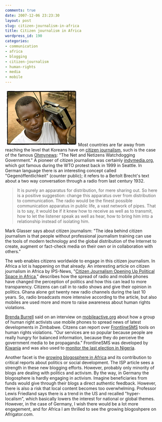 ```yaml
---
comments: true
date: 2007-12-06 23:23:30
layout: post
slug: citizen-journalism-in-africa
title: Citizen journalism in Africa
wordpress_id: 190
categories:
- communication
- africa
- blogging
- citizen-journalism
- human-rights
- media
- mobile
---
```


[![Flickr: verhoogen.be](/images/radio-africa.jpg)](http://www.flickr.com/photos/quareba/131908540/)Most countries are far away from reaching the level that Koreans have on [citizen journalism](http://en.wikipedia.org/wiki/Citizen_journalism), such is the case of the famous [Ohmynews](http://english.ohmynews.com/): "The Net and Netizens Watchdogging Government." A pioneer of citizen journalism was certainly [indymedia.org](http://www.indymedia.org/de/index.shtml), which got famous during the WTO protest back in 1999 in Seattle. In German language there is an interesting concept called "Gegenöffentlichkeit" (counter public); it refers to a Bertolt Brecht's text about a two way conversation through a radio from last century 1932.


> It is purely an apparatus for distribution, for mere sharing out. So here is a positive suggestion: change this apparatus over from distribution to communication. The radio would be the finest possible communication apparatus in public life, a vast network of pipes. That is to say, it would be if it knew how to receive as well as to transmit, how to let the listener speak as well as hear, how to bring him into a relationship instead of isolating him.

Mark Glasser says about citizen journalism: "The idea behind citizen journalism is that people without professional journalism training can use the tools of modern technology and the global distribution of the Internet to create, augment or fact-check media on their own or in collaboration with others."


The web enables citizens worldwide to engage in this citizen journalism. In Africa a lot is happening on that already. An interesting article on citizen journalism in Africa by IPS-News, "[Citizen Journalism Opening Up Political Space in Africa](http://www.ipsnews.net/africa/nota.asp?idnews=39721)," describes how the spread of radio and mobile phones have changed the perception of politics and how this can lead to more transparency. Citizens can call in to radio shows and give their opinion in politics. Ghana alone got twenty new radio channels during the last 10 years. So, radio broadcasts more intensive according to the article, but also mobiles are used more and more to raise awareness about human rights violations.

[Brenda Burrell](http://www.kubatana.net/) said on an interview on [mobileactive.org](http://mobileactive.org/mobileactive07-preview-m) about how a group of human right activists use mobile phones to spread news of latest developments in Zimbabwe. Citzens can report over [FrontlineSMS](http://frontlinesms.kiwanja.net/) tools on human rights violations. "Our services are so popular because people are really hungry for balanced information, because they do perceive the government media to be propaganda." FrontlineSMS was developed by [Kiwanja](http://www.kiwanja.net/) and was also used to [monitor the last election in Nigeria](http://www.whiteafrican.com/docs/NMEM_Election_Report.pdf).

Another facet is the [growing blogosphere in Africa](http://whiteafrican.com/?p=813) and its contribution to critical reports about politics or social development. The ISP article sees a strength in these new blogging efforts. However, probably only minority of blogs are dealing with politics and activism. By the way, in Germany  the blogosphere is hardly engaging in activism. Imagine beneficiaries from funds would give through their blogs a direct authentic feedback. However, there is also a risk that local content becomes too overwhelming. Professor Lewis Friedland says there is a trend in the US and recalled "hyper-localism", which basically lowers the interest for national or global themes. However, in the case of Germany, I wish there would be a lot more engagement, and for Africa I am thrilled to see the growing blogoshpere on Afrigator.com.
